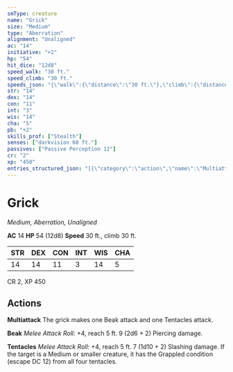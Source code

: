 ```yaml
---
smType: creature
name: "Grick"
size: "Medium"
type: "Aberration"
alignment: "Unaligned"
ac: "14"
initiative: "+2"
hp: "54"
hit_dice: "12d8"
speed_walk: "30 ft."
speed_climb: "30 ft."
speeds_json: "{\"walk\":{\"distance\":\"30 ft.\"},\"climb\":{\"distance\":\"30 ft.\"}}"
str: "14"
dex: "14"
con: "11"
int: "3"
wis: "14"
cha: "5"
pb: "+2"
skills_prof: ["Stealth"]
senses: ["darkvision 60 ft."]
passives: ["Passive Perception 12"]
cr: "2"
xp: "450"
entries_structured_json: "[{\"category\":\"action\",\"name\":\"Multiattack\",\"text\":\"The grick makes one Beak attack and one Tentacles attack.\"},{\"category\":\"action\",\"name\":\"Beak\",\"text\":\"*Melee Attack Roll:* +4, reach 5 ft. 9 (2d6 + 2) Piercing damage.\",\"kind\":\"Melee Attack Roll\",\"to_hit\":\"+4\",\"range\":\"5 ft\",\"damage\":\"9 (2d6 + 2) Piercing\"},{\"category\":\"action\",\"name\":\"Tentacles\",\"text\":\"*Melee Attack Roll:* +4, reach 5 ft. 7 (1d10 + 2) Slashing damage. If the target is a Medium or smaller creature, it has the Grappled condition (escape DC 12) from all four tentacles.\",\"kind\":\"Melee Attack Roll\",\"to_hit\":\"+4\",\"range\":\"5 ft\",\"damage\":\"7 (1d10 + 2) Slashing\"}]"
---
```


# Grick
*Medium, Aberration, Unaligned*

**AC** 14
**HP** 54 (12d8)
**Speed** 30 ft., climb 30 ft.

| STR | DEX | CON | INT | WIS | CHA |
| --- | --- | --- | --- | --- | --- |
| 14 | 14 | 11 | 3 | 14 | 5 |

CR 2, XP 450

## Actions

**Multiattack**
The grick makes one Beak attack and one Tentacles attack.

**Beak**
*Melee Attack Roll:* +4, reach 5 ft. 9 (2d6 + 2) Piercing damage.

**Tentacles**
*Melee Attack Roll:* +4, reach 5 ft. 7 (1d10 + 2) Slashing damage. If the target is a Medium or smaller creature, it has the Grappled condition (escape DC 12) from all four tentacles.
